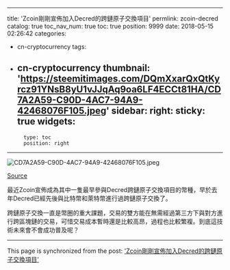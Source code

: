 
---
title: 'Zcoin剛剛宣佈加入Decred的跨鏈原子交換項目'
permlink: zcoin-decred
catalog: true
toc_nav_num: true
toc: true
position: 9999
date: 2018-05-15 02:26:42
categories:
- cn-cryptocurrency
tags:
- cn-cryptocurrency
thumbnail: 'https://steemitimages.com/DQmXxarQxQtKyrcz91YNsB8yU1vJJqAq9oa6LF4ECCt81HA/CD7A2A59-C90D-4AC7-94A9-42468076F105.jpeg'
sidebar:
    right:
        sticky: true
widgets:
    -
        type: toc
        position: right
---


![CD7A2A59-C90D-4AC7-94A9-42468076F105.jpeg](https://steemitimages.com/DQmXxarQxQtKyrcz91YNsB8yU1vJJqAq9oa6LF4ECCt81HA/CD7A2A59-C90D-4AC7-94A9-42468076F105.jpeg)

[Source](https://steemit.com/cryptocurrency/@sidsun/zcoin-establishes-atomic-swap-route-with-decred)

最近Zcoin宣佈成為其中一隻最早參與Decred跨鏈原子交換項目的幣種，早於去年Decred已經先後與比特幣和萊特幣進行過跨鏈原子交換了。

跨鏈原子交換一直是幣圈的重大課題，交易的雙方能在無需經過第三方下與對方進行跨區塊鏈的交易，可惜交易成本暫時還是比較高昂，過程也比較繁複。到底這技術未來會不會成功普及呢？

- - -

This page is synchronized from the post: ['Zcoin剛剛宣佈加入Decred的跨鏈原子交換項目'](https://steemit.com/@htliao/zcoin-decred)
